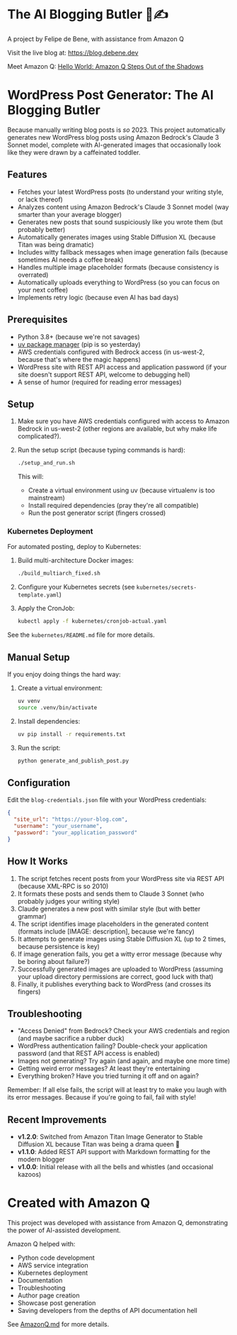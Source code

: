 # The AI Blogging Butler 🎩✍️

A project by Felipe de Bene, with assistance from Amazon Q

Visit the live blog at: https://blog.debene.dev

Meet Amazon Q: [Hello World: Amazon Q Steps Out of the Shadows](https://blog.debene.dev/hello-world-amazon-q-steps-out-of-the-shadows/)

# WordPress Post Generator: The AI Blogging Butler

Because manually writing blog posts is *so* 2023. This project automatically generates new WordPress blog posts using Amazon Bedrock's Claude 3 Sonnet model, complete with AI-generated images that occasionally look like they were drawn by a caffeinated toddler.

## Features

- Fetches your latest WordPress posts (to understand your writing style, or lack thereof)
- Analyzes content using Amazon Bedrock's Claude 3 Sonnet model (way smarter than your average blogger)
- Generates new posts that sound suspiciously like you wrote them (but probably better)
- Automatically generates images using Stable Diffusion XL (because Titan was being dramatic)
- Includes witty fallback messages when image generation fails (because sometimes AI needs a coffee break)
- Handles multiple image placeholder formats (because consistency is overrated)
- Automatically uploads everything to WordPress (so you can focus on your next coffee)
- Implements retry logic (because even AI has bad days)

## Prerequisites

- Python 3.8+ (because we're not savages)
- [uv package manager](https://github.com/astral-sh/uv) (pip is so yesterday)
- AWS credentials configured with Bedrock access (in us-west-2, because that's where the magic happens)
- WordPress site with REST API access and application password (if your site doesn't support REST API, welcome to debugging hell)
- A sense of humor (required for reading error messages)

## Setup

1. Make sure you have AWS credentials configured with access to Amazon Bedrock in us-west-2 (other regions are available, but why make life complicated?).

2. Run the setup script (because typing commands is hard):
   ```bash
   ./setup_and_run.sh
   ```

   This will:
   - Create a virtual environment using uv (because virtualenv is too mainstream)
   - Install required dependencies (pray they're all compatible)
   - Run the post generator script (fingers crossed)

### Kubernetes Deployment

For automated posting, deploy to Kubernetes:

1. Build multi-architecture Docker images:
   ```bash
   ./build_multiarch_fixed.sh
   ```

2. Configure your Kubernetes secrets (see `kubernetes/secrets-template.yaml`)

3. Apply the CronJob:
   ```bash
   kubectl apply -f kubernetes/cronjob-actual.yaml
   ```

See the `kubernetes/README.md` file for more details.

## Manual Setup

If you enjoy doing things the hard way:

1. Create a virtual environment:
   ```bash
   uv venv
   source .venv/bin/activate
   ```

2. Install dependencies:
   ```bash
   uv pip install -r requirements.txt
   ```

3. Run the script:
   ```bash
   python generate_and_publish_post.py
   ```

## Configuration

Edit the `blog-credentials.json` file with your WordPress credentials:
```json
{
  "site_url": "https://your-blog.com",
  "username": "your_username",
  "password": "your_application_password"
}
```

## How It Works

1. The script fetches recent posts from your WordPress site via REST API (because XML-RPC is so 2010)
2. It formats these posts and sends them to Claude 3 Sonnet (who probably judges your writing style)
3. Claude generates a new post with similar style (but with better grammar)
4. The script identifies image placeholders in the generated content (formats include [IMAGE: description], because we're fancy)
5. It attempts to generate images using Stable Diffusion XL (up to 2 times, because persistence is key)
6. If image generation fails, you get a witty error message (because why be boring about failure?)
7. Successfully generated images are uploaded to WordPress (assuming your upload directory permissions are correct, good luck with that)
8. Finally, it publishes everything back to WordPress (and crosses its fingers)

## Troubleshooting

- "Access Denied" from Bedrock? Check your AWS credentials and region (and maybe sacrifice a rubber duck)
- WordPress authentication failing? Double-check your application password (and that REST API access is enabled)
- Images not generating? Try again (and again, and maybe one more time)
- Getting weird error messages? At least they're entertaining
- Everything broken? Have you tried turning it off and on again?

Remember: If all else fails, the script will at least try to make you laugh with its error messages. Because if you're going to fail, fail with style!

## Recent Improvements

- **v1.2.0**: Switched from Amazon Titan Image Generator to Stable Diffusion XL because Titan was being a drama queen 👑
- **v1.1.0**: Added REST API support with Markdown formatting for the modern blogger
- **v1.0.0**: Initial release with all the bells and whistles (and occasional kazoos)

# Created with Amazon Q
This project was developed with assistance from Amazon Q, demonstrating the power of AI-assisted development.

Amazon Q helped with:
- Python code development
- AWS service integration
- Kubernetes deployment
- Documentation
- Troubleshooting
- Author page creation
- Showcase post generation
- Saving developers from the depths of API documentation hell

See [AmazonQ.md](AmazonQ.md) for more details.
